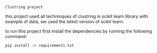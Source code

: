 ``Clustring project``

this project used all techninques of clustring in scikit learn library with example of data, we used the latest version of scikit learn.

to run this project first install the dependencies by running the following command:

```
pip install -r requirements.txt
```

 
